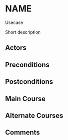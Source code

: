 # NAME

Usecase

Short description

## Actors


## Preconditions


## Postconditions


## Main Course


## Alternate Courses


## Comments
